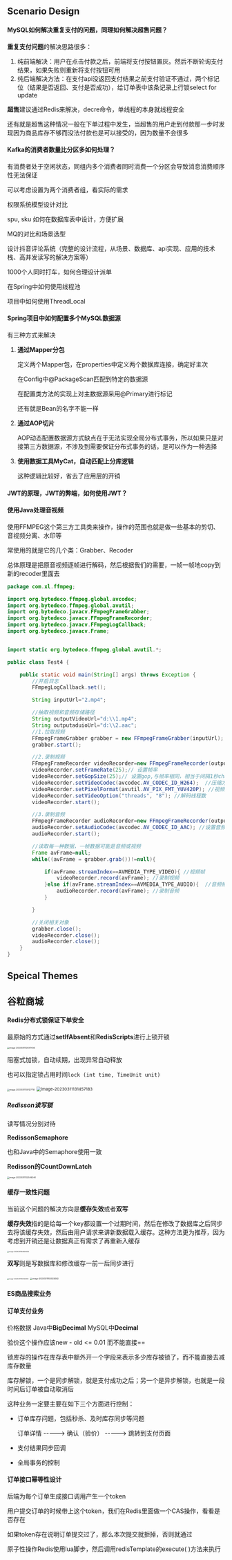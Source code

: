 ## Scenario Design



#### MySQL如何解决重复支付的问题，同理如何解决超售问题？

**重复支付问题**的解决思路很多：

1. 纯前端解决：用户在点击付款之后，前端将支付按钮置灰。然后不断轮询支付结果，如果失败则重新将支付按钮可用
2. 纯后端解决方法：在支付api没返回支付结果之前支付验证不通过，两个标记位（结果是否返回、支付是否成功），给订单表中该条记录上行锁select for update



**超售**建议通过Redis来解决，decre命令，单线程的本身就线程安全

还有就是超售这种情况一般在下单过程中发生，当超售的用户走到付款那一步时发现因为商品库存不够而没法付款也是可以接受的，因为数量不会很多





#### Kafka的消费者数量比分区多如何处理？

有消费者处于空闲状态，同组内多个消费者同时消费一个分区会导致消息消费顺序性无法保证

可以考虑设置为两个消费者组，看实际的需求





权限系统模型设计对比 

spu, sku 如何在数据库表中设计，方便扩展 

MQ的对比和场景选型

设计抖音评论系统（完整的设计流程，从场景、数据库、api实现、应用的技术栈、高并发读写的解决方案等） 

1000个人同时打车，如何合理设计派单

在Spring中如何使用线程池

项目中如何使用ThreadLocal



#### Spring项目中如何配置多个MySQL数据源

有三种方式来解决

1. **通过Mapper分包**

   定义两个Mapper包，在properties中定义两个数据库连接，确定好主次

   在Config中@PackageScan匹配到特定的数据源

   在配置类方法的实现上对主数据源采用@Primary进行标记

   还有就是Bean的名字不能一样

2. **通过AOP切片**

   AOP动态配置数据源方式缺点在于无法实现全局分布式事务，所以如果只是对接第三方数据源，不涉及到需要保证分布式事务的话，是可以作为一种选择

3. **使用数据工具MyCat，自动匹配上分库逻辑**

   这种逻辑比较好，省去了应用层的开销



#### JWT的原理，JWT的弊端，如何使用JWT？





#### 使用Java处理音视频

使用FFMPEG这个第三方工具类来操作，操作的范围也就是做一些基本的剪切、音视频分离、水印等

常使用的就是它的几个类：Grabber、Recoder

总体原理是把原音视频逐帧进行解码，然后根据我们的需要，一帧一帧地copy到新的recoder里面去

```java
package com.xl.ffmpeg;

import org.bytedeco.ffmpeg.global.avcodec;
import org.bytedeco.ffmpeg.global.avutil;
import org.bytedeco.javacv.FFmpegFrameGrabber;
import org.bytedeco.javacv.FFmpegFrameRecorder;
import org.bytedeco.javacv.FFmpegLogCallback;
import org.bytedeco.javacv.Frame;


import static org.bytedeco.ffmpeg.global.avutil.*;

public class Test4 {

    public static void main(String[] args) throws Exception {
        //开启日志
        FFmpegLogCallback.set();

        String inputUrl="2.mp4";

        //抽取视频和音频存储路径
        String outputVideoUrl="d:\\1.mp4";
        String outputaduioUrl="d:\\2.aac";
        //1.拉取视频
        FFmpegFrameGrabber grabber = new FFmpegFrameGrabber(inputUrl);
        grabber.start();

        //2.录制视频
        FFmpegFrameRecorder videoRecorder=new FFmpegFrameRecorder(outputVideoUrl,grabber.getImageWidth(),grabber.getImageHeight());
        videoRecorder.setFrameRate(25);// 设置帧率
        videoRecorder.setGopSize(25);// 设置gop,与帧率相同，相当于间隔1秒chan's一个关键帧
        videoRecorder.setVideoCodec(avcodec.AV_CODEC_ID_H264);  //压缩方式264
        videoRecorder.setPixelFormat(avutil.AV_PIX_FMT_YUV420P); //视频源数据yuv
        videoRecorder.setVideoOption("threads", "8"); //解码线程数
        videoRecorder.start();

        //3.录制音频
        FFmpegFrameRecorder audioRecorder=new FFmpegFrameRecorder(outputaduioUrl,grabber.getAudioChannels());
        audioRecorder.setAudioCodec(avcodec.AV_CODEC_ID_AAC); //设置音频压缩方式
        audioRecorder.start();

        //读取每一种数据，一帧数据可能是音频或视频
        Frame avFrame=null;
        while((avFrame = grabber.grab())!=null){

            if(avFrame.streamIndex==AVMEDIA_TYPE_VIDEO){ //视频帧
                videoRecorder.record(avFrame); //录制视频
            }else if(avFrame.streamIndex==AVMEDIA_TYPE_AUDIO){  //音频帧
                audioRecorder.record(avFrame); //录制音频
            }

        }

        //关闭相关对象
        grabber.close();
        videoRecorder.close();
        audioRecorder.close();
    }
}
```



## Speical Themes

#### 









## 谷粒商城

#### Redis分布式锁保证下单安全

最原始的方式通过**setIfAbsent**和**RedisScripts**进行上锁开锁

<img src="https://hansomehu-picgo.oss-cn-hangzhou.aliyuncs.com/typora/image-20230311120311436.png" alt="image-20230311120311436" style="zoom:33%;" />







阻塞式加锁，自动续期，出现异常自动释放

也可以指定锁占用时间`lock (int time, TimeUnit unit)`



<img src="https://hansomehu-picgo.oss-cn-hangzhou.aliyuncs.com/typora/image-20230311130127710.png" alt="image-20230311130127710" style="zoom:33%;" />



<img src="https://hansomehu-picgo.oss-cn-hangzhou.aliyuncs.com/typora/image-20230311131457183.png" alt="image-20230311131457183" style="zoom: 67%;" />



##### Redisson读写锁

读写情况分别对待 



**RedissonSemaphore**

也和Java中的Semaphore使用一致



**Redisson的CountDownLatch**

<img src="https://hansomehu-picgo.oss-cn-hangzhou.aliyuncs.com/typora/image-20230311132549340.png" alt="image-20230311132549340" style="zoom: 33%;" />



#### 缓存一致性问题

当前这个问题的解决方向是**缓存失效**或者**双写**

**缓存失效**指的是给每一个key都设置一个过期时间，然后在修改了数据库之后同步去将该缓存失效，然后由用户请求来讲新数据载入缓存。这种方法更为推荐，因为考虑到开销还是让数据真正有需求了再重新入缓存

<img src="https://hansomehu-picgo.oss-cn-hangzhou.aliyuncs.com/typora/image-20230311154926034.png" alt="image-20230311154926034" style="zoom: 25%;" />



**双写**则是写数据库和修改缓存一前一后同步进行

<img src="https://hansomehu-picgo.oss-cn-hangzhou.aliyuncs.com/typora/image-20230311155126256.png" alt="image-20230311155126256" style="zoom: 25%;" />



<img src="https://hansomehu-picgo.oss-cn-hangzhou.aliyuncs.com/typora/image-20230311155023682.png" alt="image-20230311155023682" style="zoom:33%;" />



#### ES商品搜索业务



#### 订单支付业务

价格数据 Java中**BigDecimal** MySQL中**Decimal**

验价这个操作应该new - old <= 0.01 而不能直接==



锁库存的操作在库存表中额外开一个字段来表示多少库存被锁了，而不能直接去减库存数量



库存解锁，一个是同步解锁，就是支付成功之后；另一个是异步解锁，也就是一段时间后订单被自动取消后



这种业务一定要主要在如下三个方面进行控制：

- 订单库存问题，包括秒杀、及时库存同步等问题

  订单详情 -----> 确认（验价） -----> 跳转到支付页面

- 支付结果同步回调

- 全局事务的控制



#### 订单接口幂等性设计

后端为每个订单生成接口调用产生一个token

用户提交订单的时候带上这个token，我们在Redis里面做一个CAS操作，看看是否存在

如果token存在说明订单提交过了，那么本次提交就拒掉，否则就通过

原子性操作Redis使用lua脚步，然后调用redisTemplate的execute( )方法来执行
